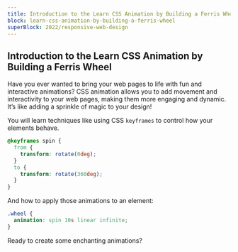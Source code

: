 ```yaml
---
title: Introduction to the Learn CSS Animation by Building a Ferris Wheel
block: learn-css-animation-by-building-a-ferris-wheel
superBlock: 2022/responsive-web-design
---
```


## Introduction to the Learn CSS Animation by Building a Ferris Wheel

Have you ever wanted to bring your web pages to life with fun and interactive animations? CSS animation allows you to add movement and interactivity to your web pages, making them more engaging and dynamic. It’s like adding a sprinkle of magic to your design!

You will learn techniques like using CSS `keyframes` to control how your elements behave.

```css
@keyframes spin {
  from {
    transform: rotate(0deg);
  }
  to {
    transform: rotate(360deg);
  }
}
```

And how to apply those animations to an element:

```css
.wheel {
  animation: spin 10s linear infinite;
}
```

Ready to create some enchanting animations?
